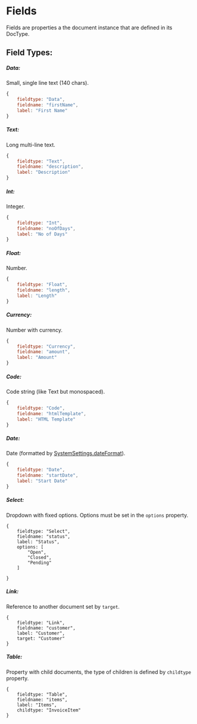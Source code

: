 
# Fields

Fields are properties a the document instance that are defined in its DocType.

## Field Types:

##### Data:

Small, single line text (140 chars).

```js
{
    fieldtype: "Data",
    fieldname: "firstName",
    label: "First Name"
}
```

##### Text:

Long multi-line text.

```js
{
    fieldtype: "Text",
    fieldname: "description",
    label: "Description"
}
```

##### Int:

Integer.

```js
{
    fieldtype: "Int",
    fieldname: "noOfDays",
    label: "No of Days"
}
```

##### Float:

Number.

```js
{
    fieldtype: "Float",
    fieldname: "length",
    label: "Length"
}
```

##### Currency:

Number with currency.

```js
{
    fieldtype: "Currency",
    fieldname: "amount",
    label: "Amount"
}
```

##### Code:

Code string (like Text but monospaced).

```js
{
    fieldtype: "Code",
    fieldname: "htmlTemplate",
    label: "HTML Template"
}
```

##### Date:

Date (formatted by [SystemSettings.dateFormat](/frappejs/docs/utilities/system-settings.md)).

```js
{
    fieldtype: "Date",
    fieldname: "startDate",
    label: "Start Date"
}
```

##### Select:

Dropdown with fixed options. Options must be set in the `options` property.

```
{
    fieldtype: "Select",
    fieldname: "status",
    label: "Status",
    options: [
        "Open",
        "Closed",
        "Pending"
    ]

}
```

##### Link:

Reference to another document set by `target`.

```
{
    fieldtype: "Link",
    fieldname: "customer",
    label: "Customer",
    target: "Customer"
}
```

##### Table:

Property with child documents, the type of children is defined by `childtype` property.

```
{
    fieldtype: "Table",
    fieldname: "items",
    label: "Items",
    childtype: "InvoiceItem"
}
```
